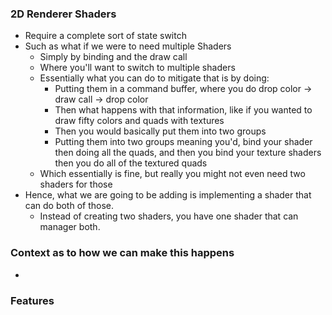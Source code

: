 ### 2D Renderer Shaders
* Require a complete sort of state switch
* Such as what if we were to need multiple Shaders
    * Simply by binding and the draw call
    * Where you'll want to switch to multiple shaders
    * Essentially what you can do to mitigate that is by doing:
        - Putting them in a command buffer, where you do drop color -> draw call -> drop color
        - Then what happens with that information, like if you wanted to draw fifty colors and quads with textures
        - Then you would basically put them into two groups
        - Putting them into two groups meaning you'd, bind your shader then doing all the quads, and then you bind your texture shaders \
            then you do all of the textured quads
    * Which essentially is fine, but really you might not even need two shaders for those
* Hence, what we are going to be adding is implementing a shader that can do both of those.
    * Instead of creating two shaders, you have one shader that can manager both.

### Context as to how we can make this happens
* 

### Features


